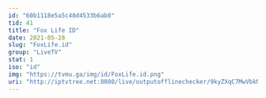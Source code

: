 ```yaml
---
id: "60b1118e5a5c48d4533b6ab0"
tid: 41
title: "Fox Life ID"
date: 2021-05-28
slug: "FoxLife.id"
group: "LiveTV"
stat: 1
iso: "id"
img: "https://tvmu.ga/img/id/FoxLife.id.png"
uri: "http://iptvtree.net:8080/live/outputofflinechecker/9kyZXqC7MwVbkMnJmf/165083.m3u8"
---
```

